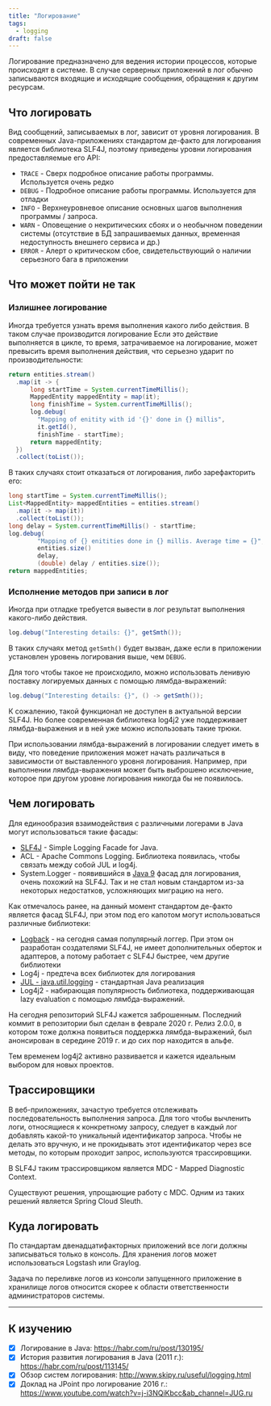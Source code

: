 ```yaml
---
title: "Логирование"
tags:
  - logging
draft: false
---
```


Логирование предназначено для ведения истории процессов, которые происходят в системе.
В случае серверных приложений в лог обычно записываются входящие и исходящие сообщения, обращения к другим ресурсам.

## Что логировать

Вид сообщений, записываемых в лог, зависит от уровня логирования.
В современных Java-приложениях стандартом де-факто для логирования является библиотека SLF4J, поэтому приведены уровни логирования предоставляемые его API:

- `TRACE` - Сверх подробное описание работы программы. Используется очень редко
- `DEBUG` - Подробное описание работы программы. Используется для отладки
- `INFO` - Верхнеуровневое описание основных шагов выполнения программы / запроса.
- `WARN` - Оповещение о некритических сбоях и о необычном поведении системы (отсутствие в БД запрашиваемых данных, временная недоступность внешнего сервиса и др.)
- `ERROR` - Алерт о критическом сбое, свидетельствующий о наличии серьезного бага в приложении


## Что может пойти не так

### Излишнее логирование

Иногда требуется узнать время выполнения какого либо действия. 
В таком случае производится логирование 
Если это действие выполняется в цикле, то время, затрачиваемое на логирование, может превысить время выполнения действия, что серьезно ударит по производительности:
```java
return entities.stream()
  .map(it -> {
      long startTime = System.currentTimeMillis();
      MappedEntity mappedEntity = map(it);
      long finishTime = System.currentTimeMillis();
      log.debug(
        "Mapping of enitity with id '{}' done in {} millis", 
        it.getId(), 
        finishTime - startTime);
      return mappedEntity;
  })
  .collect(toList());
```

В таких случаях стоит отказаться от логирования, либо зарефакторить его:
```java
long startTime = System.currentTimeMillis();
List<MappedEntity> mappedEntities = entities.stream()
  .map(it -> map(it))
  .collect(toList());
long delay = System.currentTimeMillis() - startTime;
log.debug(
        "Mapping of {} enitities done in {} millis. Average time = {}", 
        entities.size()
        delay,
        (double) delay / entities.size());
return mappedEntities;
```

### Исполнение методов при записи в лог

Иногда при отладке требуется вывести в лог результат выполнения какого-либо действия.
```java
log.debug("Interesting details: {}", getSmth());
```
В таких случаях метод `getSmth()` будет вызван, даже если в приложении установлен уровень логирования выше, чем `DEBUG`.

Для того чтобы такое не происходило, можно использовать ленивую поставку логируемых данных с помощью лямбда-выражений:
```java
log.debug("Interesting details: {}", () -> getSmth());
```

К сожалению, такой функционал не доступен в актуальной версии SLF4J.
Но более современная библиотека log4j2 уже поддерживает лямбда-выражения и в ней уже можно использовать такие трюки.

При использовании лямбда-выражений в логировании следует иметь в виду, что поведение приложения может начать различаться в зависимости от выставленного уровня логирования. 
Например, при выполнении лямбда-выражения может быть выброшено исключение, которое при другом уровне логирования никогда бы не появилось.


## Чем логировать

Для единообразия взаимодействия с различными логерами в Java могут использоваться такие фасады:
- [SLF4J](external_lib/slf4j.md) - Simple Logging Facade for Java.
- ACL - Apache Commons Logging. Библиотека появилась, чтобы связать между собой JUL и log4j.
- System.Logger - появившийся в [Java 9](java/java_versions.md) фасад для логирования, очень похожий на SLF4J. Так и не стал новым стандартом из-за некоторых недостатков, усложняющих миграцию на него.

Как отмечалось ранее, на данный момент стандартом де-факто является фасад SLF4J, при этом под его капотом могут использоваться различные библиотеки:
- [Logback](external_lib/logback.md) - на сегодня самая популярный логгер. При этом он разработан создателями SLF4J, не имеет дополнительных оберток и адаптеров, а потому работает с SLF4J быстрее, чем другие библиотеки
- Log4j - предтеча всех библиотек для логирования
- [JUL - java.util.logging](java/java_util_logging.md) - стандартная Java реализация
- Log4j2 - набирающая популярность библиотека, поддерживающая lazy evaluation с помощью лямбда-выражений.

На сегодня репозиторий SLF4J кажется заброшенным.
Последний коммит в репозитории был сделан в феврале 2020 г.
Релиз 2.0.0, в котором тоже должна появиться поддержка лямбда-выражений, был анонсирован в середине 2019 г. и до сих пор находится в альфе.

Тем временем log4j2 активно развивается и кажется идеальным выбором для новых проектов.


## Трассировщики

В веб-приложениях, зачастую требуется отслеживать последовательность выполнения запроса. 
Для того чтобы вычленить логи, относящиеся к конкретному запросу, следует в каждый лог добавлять какой-то уникальный идентификатор запроса.
Чтобы не делать это вручную, и не прокидывать этот идентификатор через все методы, по которым проходит запрос, используются трассировщики.

В SLF4J таким трассировщиком является MDC - Mapped Diagnostic Context.

Существуют решения, упрощающие работу с MDC. Одним из таких решений является Spring Cloud Sleuth.


## Куда логировать

По стандартам двенадцатифакторных приложений все логи должны записываться только в консоль. 
Для хранения логов может использоваться Logstash или Graylog.

Задача по переливке логов из консоли запущенного приложение в хранилище логов относится скорее к области ответственности администраторов системы.


---
## К изучению

- [X] Логирование в Java: https://habr.com/ru/post/130195/
- [X] История развития логирования в Java (2011 г.): https://habr.com/ru/post/113145/
- [X] Обзор систем логирования: http://www.skipy.ru/useful/logging.html
- [X] Доклад на JPoint про логирование 2016 г.: https://www.youtube.com/watch?v=j-i3NQiKbcc&ab_channel=JUG.ru